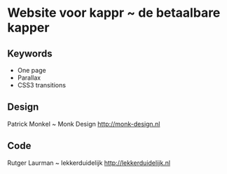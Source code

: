 # Website voor kappr ~ de betaalbare kapper

## Keywords
* One page
* Parallax
* CSS3 transitions

## Design
Patrick Monkel ~ Monk Design
http://monk-design.nl

## Code
Rutger Laurman ~ lekkerduidelijk
http://lekkerduidelijk.nl